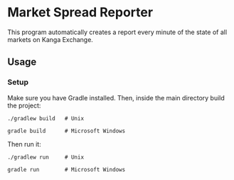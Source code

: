 # Market Spread Reporter
This program automatically creates a report every minute of the state of all markets on Kanga Exchange.

## Usage
### Setup
Make sure you have Gradle installed. Then, inside the main directory build the project:
```shell
./gradlew build   # Unix
```
```shell
gradle build      # Microsoft Windows
```

Then run it:
```shell
./gradlew run     # Unix
```
```shell
gradle run        # Microsoft Windows
```